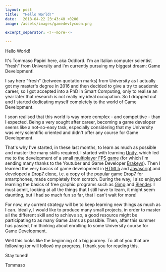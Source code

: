 ```yaml
---
layout: post
title:  "Hello World!"
date:   2018-04-22 23:43:40 +0200
image: /assets/images/gamedevtycoon.png

excerpt_separator: <!--more-->

---
```

Hello World!

It's Tommaso Papini here, aka Oddlord. I'm an Italian computer scientist "fresh" from University and I'm currently pursuing my biggest dream: Game Development!

<!--more-->

I say here "fresh" (between quotation marks) from University as I actually got my master's degree in 2016 and then decided to give a try to academic career, so I got accepted into a PhD in Smart Computing, only to realise an year later that research is not really my ideal occupation. So I dropped out and I started dedicating myself completely to the world of Game Development.

I soon realised that this world is way more complex - and competitive - than I expected. Being a very sought after career, becoming a game developer seems like a not-so-easy task, especially considering that my University was very scientific oriented and didn't offer any course for Game Development.

That's why I've started, in these last months, to learn as much as possible and master the many skills required. I started with learning [Unity](https://unity3d.com/), which led me to the development of a small [multiplayer FPS game](https://github.com/oddlord/unity-multiplayer-fps) (for which I'm sending many thanks to the Youtuber and Game Developer [Brakeys](http://brackeys.com/)). Then I learned the very basics of game development in [HTML5](https://en.wikipedia.org/wiki/HTML5) and [Javascript](https://en.wikipedia.org/wiki/JavaScript) and developed a [Drop7 clone](https://github.com/oddlord/html5-js-drop7), i.e. a copy of the popular game [Drop7](https://en.wikipedia.org/wiki/Drop7) for smartphones, made completely from scratch. During the way, I also enjoyed learning the basics of free graphic programs such as [Gimp](https://www.gimp.org/) and [Blender](https://www.blender.org/). I must admit, looking at all the things that I still have to learn, it might seem daunting, but I had so much fun so far, that I can't wait for more!

For now, my current strategy will be to keep learning new things as much as I can. Ideally, I would like to produce many small projects, in order to master all the different skill and to achieve so, a good resource might be participating to as many Game Jams as possible. Then, after this summer has passed, I'm thinking about enrolling to some University course for Game Development.

Well this looks like the beginning of a big journey. To all of you that are following (or will follow) my progress, I thank you for reading this.

Stay tuned!

Tommaso
